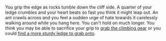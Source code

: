 You grip the edge as rocks tumble down the cliff side. A quarter of your ledge
crumbles and your heart beats so fast you think it might leap out. An ant crawls
across and you feel a sudden urge of hate towards it carelessly walking around
while you hang here. You can't hold on much longer. You think you may be able to
sacrifice your grip to [grab the climbing gear](./climbgear.md) or you could
[find a more sturdy ledge to grab onto](./grab.md).
